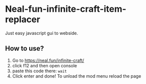 # Neal-fun-infinite-craft-item-replacer
Just easy javascript gui to webside.
## How to use?
1. Go to https://neal.fun/infinite-craft/
2. click f12 and then open console
3. paste this code there:
```wait```
4. Click enter and done!
To unload the mod menu reload the page
